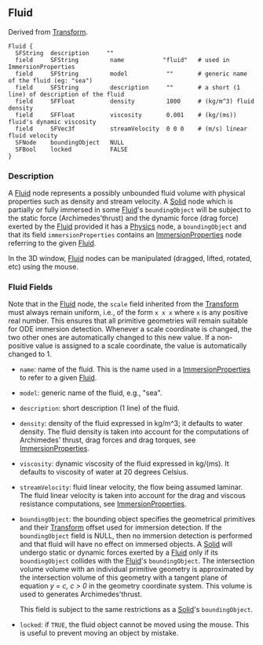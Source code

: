 ## Fluid

Derived from [Transform](transform.md#transform).

```
Fluid {
  SFString  description     ""
  field     SFString         name           "fluid"   # used in ImmersionProperties
  field     SFString         model           ""       # generic name of the fluid (eg: "sea")
  field     SFString         description     ""       # a short (1 line) of description of the fluid
  field     SFFloat          density         1000     # (kg/m^3) fluid density
  field     SFFloat          viscosity       0.001    # (kg/(ms)) fluid's dynamic viscosity
  field     SFVec3f          streamVelocity  0 0 0    # (m/s) linear fluid velocity
  SFNode    boundingObject   NULL
  SFBool    locked           FALSE
}
```

### Description

A [Fluid](#fluid) node represents a possibly unbounded fluid volume with
physical properties such as density and stream velocity. A
[Solid](solid.md#solid) node which is partially or fully immersed in some
[Fluid](#fluid)'s `boundingObject` will be subject to the static force
(Archimedes'thrust) and the dynamic force (drag force) exerted by the
[Fluid](#fluid) provided it has a [Physics](physics.md#physics) node, a
`boundingObject` and that its field `immersionProperties` contains an
[ImmersionProperties](immersionproperties.md#immersionproperties) node referring
to the given [Fluid](#fluid).

In the 3D window, [Fluid](#fluid) nodes can be manipulated (dragged, lifted,
rotated, etc) using the mouse.

### Fluid Fields

Note that in the [Fluid](#fluid) node, the `scale` field inherited from the
[Transform](transform.md#transform) must always remain uniform, i.e., of the
form `x x x` where `x` is any positive real number. This ensures that all
primitive geometries will remain suitable for ODE immersion detection. Whenever
a scale coordinate is changed, the two other ones are automatically changed to
this new value. If a non-positive value is assigned to a scale coordinate, the
value is automatically changed to 1.

- `name`: name of the fluid. This is the name used in a
[ImmersionProperties](immersionproperties.md#immersionproperties) to refer to a
given [Fluid](#fluid).

- `model`: generic name of the fluid, e.g., "sea".

- `description`: short description (1 line) of the fluid.

- `density`: density of the fluid expressed in kg/m^3; it defaults to water
density. The fluid density is taken into account for the computations of
Archimedes' thrust, drag forces and drag torques, see
[ImmersionProperties](immersionproperties.md#immersionproperties).

- `viscosity`: dynamic viscosity of the fluid expressed in kg/(ms). It defaults to
viscosity of water at 20 degrees Celsius.

- `streamVelocity`: fluid linear velocity, the flow being assumed laminar. The
fluid linear velocity is taken into account for the drag and viscous resistance
computations, see
[ImmersionProperties](immersionproperties.md#immersionproperties).

- `boundingObject`: the bounding object specifies the geometrical primitives and
their [Transform](transform.md#transform) offset used for immersion detection.
If the `boundingObject` field is NULL, then no immersion detection is performed
and that fluid will have no effect on immersed objects. A
[Solid](solid.md#solid) will undergo static or dynamic forces exerted by a
[Fluid](#fluid) only if its `boundingObject` collides with the [Fluid](#fluid)'s
`boundingObject`. The intersection volume volume with an individual primitive
geometry is approximated by the intersection volume of this geometry with a
tangent plane of equation *y = c, c > 0* in the geometry coordinate system. This
volume is used to generates Archimedes'thrust.

    This field is subject to the same restrictions as a [Solid](solid.md#solid)'s
    `boundingObject`.

- `locked`: if `TRUE`, the fluid object cannot be moved using the mouse. This is
useful to prevent moving an object by mistake.

